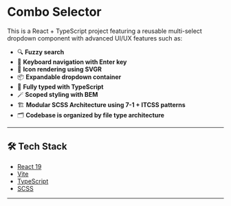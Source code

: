# Combo Selector

This is a React + TypeScript project featuring a reusable multi-select dropdown component with advanced UI/UX features such as:

- 🔍 **Fuzzy search**
- 🎯 **Keyboard navigation with Enter key**
- 🎨 **Icon rendering using SVGR**
- 📦 **Expandable dropdown container**
- 🧠 **Fully typed with TypeScript**
- 🪄 **Scoped styling with BEM**
- 🏗 **Modular SCSS Architecture using 7-1 + ITCSS patterns**
- 🗂️ **Codebase is organized by file type architecture**

---

## 🛠 Tech Stack

- [React 19](https://reactjs.org/)
- [Vite](https://vitejs.dev/)
- [TypeScript](https://www.typescriptlang.org/)
- [SCSS](https://sass-lang.com/)

---

